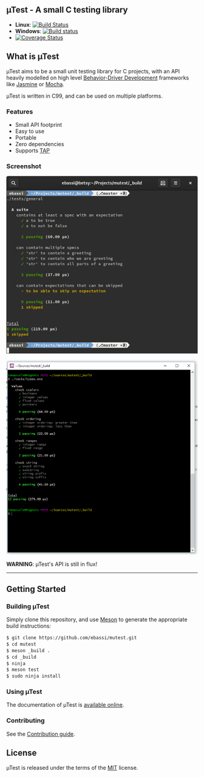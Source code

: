 ## µTest - A small C testing library

 - **Linux**: [![Build Status](https://travis-ci.org/ebassi/mutest.svg?branch=master)](https://travis-ci.org/ebassi/mutest)
 - **Windows**: [![Build status](https://ci.appveyor.com/api/projects/status/1ghtdpt42u3vy8s9/branch/master?svg=true)](https://ci.appveyor.com/project/ebassi/mutest/branch/master)
 - [![Coverage Status](https://coveralls.io/repos/github/ebassi/mutest/badge.svg?branch=master)](https://coveralls.io/github/ebassi/mutest?branch=master)

## What is µTest

µTest aims to be a small unit testing library for C projects, with an API
heavily modelled on high level [Behavior-Driver Development][bdd] frameworks
like [Jasmine][jasminejs] or [Mocha][mochajs].

µTest is written in C99, and can be used on multiple platforms.

### Features

 - Small API footprint
 - Easy to use
 - Portable
 - Zero dependencies
 - Supports [TAP](https://testanything.org)

### Screenshot

![µTest on Linux](./mutest-mocha-format.png)

![µTest on Windows, using MSYS2](./mutest-msys2.png)

[bdd]: https://en.wikipedia.org/wiki/Behavior-driven_development
[jasminejs]: https://jasmine.github.io/
[mochajs]: https://mochajs.org/

**WARNING**: µTest's API is still in flux!

---

## Getting Started

### Building µTest

Simply clone this repository, and use [Meson](http://mesonbuild.com) to
generate the appropriate build instructions:

```sh
$ git clone https://github.com/ebassi/mutest.git
$ cd mutest
$ meson _build .
$ cd _build
$ ninja
$ meson test
$ sudo ninja install
```

### Using µTest

The documentation of µTest is [available online](https://ebassi.github.io/mutest/mutest.md.html).

### Contributing

See the [Contribution guide](./CONTRIBUTING.md).

## License

µTest is released under the terms of the [MIT](./LICENSE.txt) license.
